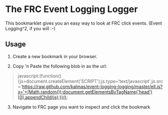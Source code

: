 The FRC Event Logging Logger
============================

This bookmarklet gives you an easy way to look at FRC click events. (Event Logging^2, if you will :-)

Usage
-----
1) Create a new bookmark in your browser.

2) Copy 'n Paste the following blob in as the url:

>javascript:(function(){js=document.createElement('SCRIPT');js.type='text/javascript';js.src='https://raw.github.com/kalmas/event-logging-logging/master/ell.js?x='+(Math.random());document.getElementsByTagName('head')[0].appendChild(js);})();

3) Navigate to FRC page you want to inspect and click the bookmark
